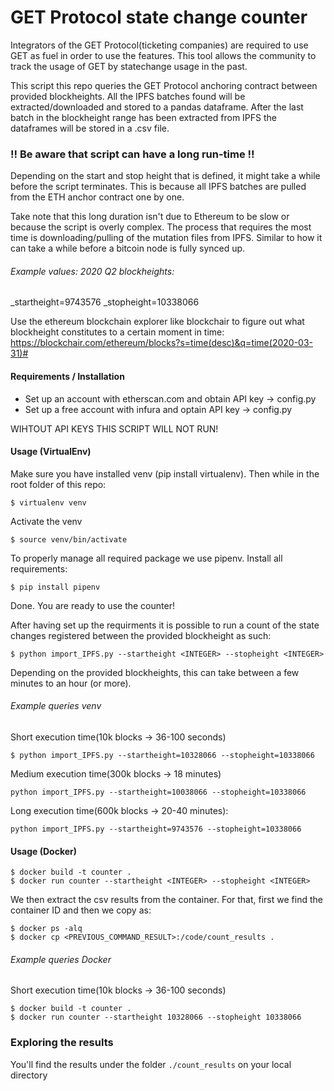 # GET Protocol state change counter 
Integrators of the GET Protocol(ticketing companies) are required to use GET as fuel in order to use the features. This tool allows the community to track the usage of GET by statechange usage in the past. 

This script this repo queries the GET Protocol anchoring contract between provided blockheights. All the IPFS batches found will be extracted/downloaded and stored to a pandas dataframe. After the last batch in the blockheight range has been extracted from IPFS the dataframes will be stored in a .csv file. 

### !! Be aware that script can have a long run-time !!
Depending on the start and stop height that is defined, it might take a while before the script terminates. This is because all IPFS batches are pulled from the ETH anchor contract one by one. 

Take note that this long duration isn't due to Ethereum to be slow or because the script is overly complex. The process that requires the most time is downloading/pulling of the mutation files from IPFS. Similar to how it can take a while before a bitcoin node is fully synced up.


###### Example values: 2020 Q2 blockheights:
_startheight=9743576
_stopheight=10338066

Use the ethereum blockchain explorer like blockchair to figure out what blockheight constitutes to a certain moment in time: https://blockchair.com/ethereum/blocks?s=time(desc)&q=time(2020-03-31)#

#### Requirements / Installation
- Set up an account with etherscan.com and obtain API key -> config.py
- Set up a free account with infura and optain API key -> config.py

WIHTOUT API KEYS THIS SCRIPT WILL NOT RUN!

#### Usage (VirtualEnv)
Make sure you have installed venv (pip install virtualenv). Then while in the root folder of this repo:
``` 
$ virtualenv venv
```
Activate the venv
``` 
$ source venv/bin/activate
```
To properly manage all required package we use pipenv. Install all requirements:
``` 
$ pip install pipenv
```
Done. You are ready to use the counter!

After having set up the requirments it is possible to run a count of the state changes registered between the provided blockheight as such: 
``` 
$ python import_IPFS.py --startheight <INTEGER> --stopheight <INTEGER> 
```
Depending on the provided blockheights, this can take between a few minutes to an hour (or more).

###### Example queries venv
Short execution time(10k blocks -> 36-100 seconds)
```
$ python import_IPFS.py --startheight=10328066 --stopheight=10338066
```

Medium execution time(300k blocks -> 18 minutes) 
```
python import_IPFS.py --startheight=10038066 --stopheight=10338066 
```

Long execution time(600k blocks -> 20-40 minutes): 
```
python import_IPFS.py --startheight=9743576 --stopheight=10338066
```

#### Usage (Docker)

```
$ docker build -t counter .
$ docker run counter --startheight <INTEGER> --stopheight <INTEGER>
```

We then extract the csv results from the container. For that, first we find the container ID and then we copy as:
```
$ docker ps -alq
$ docker cp <PREVIOUS_COMMAND_RESULT>:/code/count_results .
```

###### Example queries Docker
Short execution time(10k blocks -> 36-100 seconds)
```
$ docker build -t counter .
$ docker run counter --startheight 10328066 --stopheight 10338066
```

### Exploring the results
You'll find the results under the folder `./count_results` on your local directory
